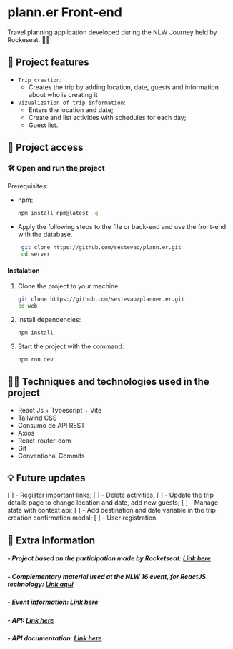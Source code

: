 # plann.er Front-end

Travel planning application developed during the NLW Journey held by Rockeseat. 🚀✨

## 📌 Project features

- `Trip creation`:
  - Creates the trip by adding location, date, guests and information about who is creating it
- `Vizualization of trip information`:
  - Enters the location and date;
  - Create and list activities with schedules for each day;
  - Guest list.

## 📁 Project access

### 🛠️ Open and run the project

Prerequisites:

- npm:
  ```sh
  npm install npm@latest -g
  ```
- Apply the following steps to the file or back-end and use the front-end with the database.
  ```sh
   git clone https://github.com/sestevao/plann.er.git
   cd server
  ```

#### Instalation

1. Clone the project to your machine
   ```sh
   git clone https://github.com/sestevao/planner.er.git
   cd web
   ```
2. Install dependencies:
   ```sh
   npm install
   ```
3. Start the project with the command:
   ```sh
   npm run dev
   ```

## 👩‍💻 Techniques and technologies used in the project

- React Js + Typescript + Vite
- Tailwind CSS
- Consumo de API REST
- Axios
- React-router-dom
- Git
- Conventional Commits

## 💡 Future updates

[ ] - Register important links;
[ ] - Delete activities;
[ ] - Update the trip details page to change location and date, add new guests;
[ ] - Manage state with context api;
[ ] - Add destination and date variable in the trip creation confirmation modal;
[ ] - User registration.

## 📝 Extra information

##### - Project based on the participation made by Rocketseat: [Link here](<https://www.figma.com/design/9KFeukWa7D7vGWfyYGS2Gv/NLW-Journey-•-Planejador-de-viagem-(Community)?node-id=3-376&t=Ex8n9IujXhBs1dXB-0>)

##### - Complementary material used at the NLW 16 event, for ReactJS technology: [Link aqui](https://efficient-sloth-d85.notion.site/ReactJS-914c8f879c2a41c2b116c91d19bfad27)

##### - Event information: [Link here](https://efficient-sloth-d85.notion.site/NLW-JOURNEY-Guia-do-evento-c16d91a2edc64f8182585d4bec6d33e9)

##### - API: [Link here](https://github.com/rocketseat-education/nlw-journey-nodejs)

##### - API documentation: [Link here](https://nlw-journey.apidocumentation.com/reference#tag/activities/post/trips/{tripId}/activities)
